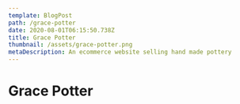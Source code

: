 ```yaml
---
template: BlogPost
path: /grace-potter
date: 2020-08-01T06:15:50.738Z
title: Grace Potter
thumbnail: /assets/grace-potter.png
metaDescription: An ecommerce website selling hand made pottery
---
```


<h1>Grace Potter</h1>
